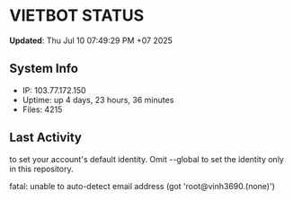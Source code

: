 # VIETBOT STATUS
**Updated**: Thu Jul 10 07:49:29 PM +07 2025

## System Info
- IP: 103.77.172.150
- Uptime: up 4 days, 23 hours, 36 minutes
- Files: 4215

## Last Activity

to set your account's default identity.
Omit --global to set the identity only in this repository.

fatal: unable to auto-detect email address (got 'root@vinh3690.(none)')
